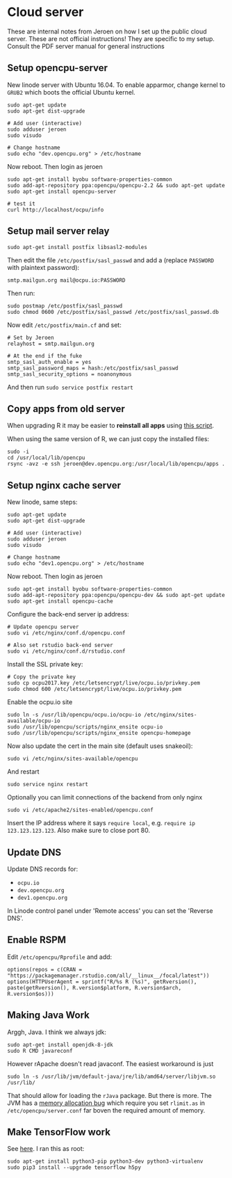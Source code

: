 # Cloud server

These are internal notes from Jeroen on how I set up the public cloud server. 
These are not official instructions! They are specific to my setup. 
Consult the PDF server manual for general instructions

## Setup opencpu-server

New linode server with Ubuntu 16.04. To enable apparmor, change kernel to `GRUB2` which boots the official Ubuntu kernel.

    sudo apt-get update
    sudo apt-get dist-upgrade

    # Add user (interactive)
    sudo adduser jeroen
    sudo visudo
    
    # Change hostname
    sudo echo "dev.opencpu.org" > /etc/hostname

Now reboot. Then login as jeroen 

    sudo apt-get install byobu software-properties-common
    sudo add-apt-repository ppa:opencpu/opencpu-2.2 && sudo apt-get update
    sudo apt-get install opencpu-server
    
    # test it
    curl http://localhost/ocpu/info

## Setup mail server relay

    sudo apt-get install postfix libsasl2-modules
    
Then edit the file `/etc/postfix/sasl_passwd` and add a (replace `PASSWORD` with plaintext password):

    smtp.mailgun.org mail@ocpu.io:PASSWORD
    
Then run:

    sudo postmap /etc/postfix/sasl_passwd
    sudo chmod 0600 /etc/postfix/sasl_passwd /etc/postfix/sasl_passwd.db

Now edit `/etc/postfix/main.cf` and set:

  	# Set by Jeroen
  	relayhost = smtp.mailgun.org
  	
  	# At the end if the fuke
  	smtp_sasl_auth_enable = yes
  	smtp_sasl_password_maps = hash:/etc/postfix/sasl_passwd
  	smtp_sasl_security_options = noanonymous

And then run `sudo service postfix restart`

## Copy apps from old server

When upgrading R it may be easier to __reinstall all apps__ using [this script](https://gist.github.com/jeroen/6dd61b356290527b6eea2dde527060d6).

When using the same version of R, we can just copy the installed files:

    sudo -i
    cd /usr/local/lib/opencpu
    rsync -avz -e ssh jeroen@dev.opencpu.org:/usr/local/lib/opencpu/apps .

## Setup nginx cache server

New linode, same steps:

    sudo apt-get update
    sudo apt-get dist-upgrade

    # Add user (interactive)
    sudo adduser jeroen
    sudo visudo
    
    # Change hostname
    sudo echo "dev1.opencpu.org" > /etc/hostname

Now reboot. Then login as jeroen 

    sudo apt-get install byobu software-properties-common
    sudo add-apt-repository ppa:opencpu/opencpu-dev && sudo apt-get update
    sudo apt-get install opencpu-cache
    
Configure the back-end server ip address:

    # Update opencpu server
    sudo vi /etc/nginx/conf.d/opencpu.conf
    
    # Also set rstudio back-end server
    sudo vi /etc/nginx/conf.d/rstudio.conf

Install the SSL private key:

    # Copy the private key
    sudo cp ocpu2017.key /etc/letsencrypt/live/ocpu.io/privkey.pem
    sudo chmod 600 /etc/letsencrypt/live/ocpu.io/privkey.pem
    
Enable the ocpu.io site

    sudo ln -s /usr/lib/opencpu/ocpu.io/ocpu-io /etc/nginx/sites-available/ocpu-io
    sudo /usr/lib/opencpu/scripts/nginx_ensite ocpu-io
    sudo /usr/lib/opencpu/scripts/nginx_ensite opencpu-homepage

Now also update the cert in the main site (default uses snakeoil):

    sudo vi /etc/nginx/sites-available/opencpu
    
And restart

    sudo service nginx restart
    
Optionally you can limit connections of the backend from only nginx

    sudo vi /etc/apache2/sites-enabled/opencpu.conf
    
Insert the IP address where it says `require local`, e.g. `require ip 123.123.123.123`. 
Also make sure to close port 80.
    
## Update DNS

Update DNS records for:

  - `ocpu.io`
  - `dev.opencpu.org`
  - `dev1.opencpu.org`

In Linode control panel under 'Remote access' you can set the 'Reverse DNS'.

## Enable RSPM

Edit `/etc/opencpu/Rprofile` and add:

    options(repos = c(CRAN = "https://packagemanager.rstudio.com/all/__linux__/focal/latest"))
    options(HTTPUserAgent = sprintf("R/%s R (%s)", getRversion(), paste(getRversion(), R.version$platform, R.version$arch, R.version$os)))

## Making Java Work

Arggh, Java. I think we always jdk:

```
sudo apt-get install openjdk-8-jdk
sudo R CMD javareconf
```

However rApache doesn't read javaconf. The easiest workaround is just

```
sudo ln -s /usr/lib/jvm/default-java/jre/lib/amd64/server/libjvm.so /usr/lib/
```

That should allow for loading the `rJava` package. But there is more. The JVM has a [memory allocation bug](https://stackoverflow.com/questions/19910468/java-and-virtual-memory-ulimit/31431714#31431714) which require you set `rlimit.as` in `/etc/opencpu/server.conf` far boven the required amount of memory.

## Make TensorFlow work

See [here](https://www.tensorflow.org/install/install_linux). I ran this as root:

```
sudo apt-get install python3-pip python3-dev python3-virtualenv 
sudo pip3 install --upgrade tensorflow h5py
```

